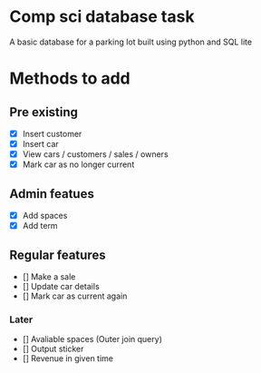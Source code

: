 # Comp sci database task    
A basic database for a parking lot built using python and SQL lite

# Methods to add    
## Pre existing    
- [x] Insert customer
- [x] Insert car
- [x] View cars / customers / sales / owners
- [x] Mark car as no longer current

## Admin featues    
- [x] Add spaces
- [x] Add term

## Regular features    
- [] Make a sale
- [] Update car details
- [] Mark car as current again

### Later
- [] Avaliable spaces (Outer join query)
- [] Output sticker
- [] Revenue in given time